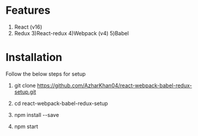 # Features

1) React (v16)
2) Redux
3)React-redux
4)Webpack (v4)
5)Babel


# Installation

Follow the below steps for setup

1) git clone https://github.com/AzharKhan04/react-webpack-babel-redux-setup.git

2) cd react-webpack-babel-redux-setup

3) npm install --save
4) npm start
